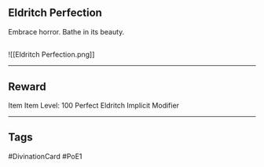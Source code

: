 ## Eldritch Perfection
Embrace horror.
Bathe in its beauty.
## 
![[Eldritch Perfection.png]]

---
## Reward
Item
Item Level: 100
Perfect Eldritch Implicit Modifier

---
## Tags
#DivinationCard
#PoE1